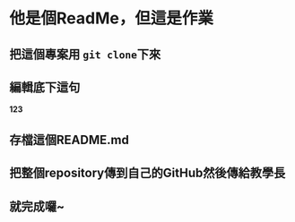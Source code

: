 # 他是個ReadMe，但這是作業

## 把這個專案用 `git clone`下來

## 編輯底下這句

**123**

## 存檔這個README.md

## 把整個repository傳到自己的GitHub然後傳給教學長

## 就完成囉~
